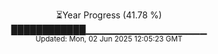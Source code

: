 <p align="center">
⏳Year Progress (41.78 %)<br>
████████████▁▁▁▁▁▁▁▁▁▁▁▁▁▁▁▁▁▁ <br>
<sub>Updated: Mon, 02 Jun 2025 12:05:23 GMT</sub>
</p>

